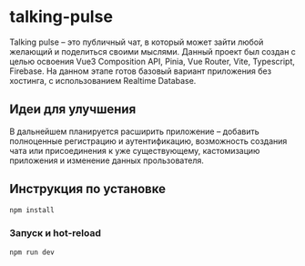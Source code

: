 # talking-pulse

Talking pulse – это публичный чат, в который может зайти любой желающий и поделиться своими мыслями. 
Данный проект был создан с целью освоения Vue3 Composition API, Pinia, Vue Router, Vite, Typescript, Firebase. На данном этапе готов базовый вариант приложения без хостинга, с использованием Realtime Database. 

## Идеи для улучшения

В дальнейшем планируется расширить приложение – добавить полноценные регистрацию и аутентификацию, возможность создания чата или присоединения к уже существующему, кастомизацию приложения и изменение данных прользователя.

## Инструкция по установке

```sh
npm install
```

### Запуск и hot-reload

```sh
npm run dev
```
